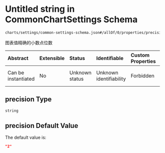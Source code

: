 # Untitled string in CommonChartSettings Schema

```txt
charts/settings/common-settings-schema.json#/allOf/0/properties/precision
```

图表值精确的小数点位数

| Abstract            | Extensible | Status         | Identifiable            | Custom Properties | Additional Properties | Access Restrictions | Defined In                                                                                                 |
| :------------------ | :--------- | :------------- | :---------------------- | :---------------- | :-------------------- | :------------------ | :--------------------------------------------------------------------------------------------------------- |
| Can be instantiated | No         | Unknown status | Unknown identifiability | Forbidden         | Allowed               | none                | [common-settings-schema.json\*](../out/charts/settings/common-settings-schema.json "open original schema") |

## precision Type

`string`

## precision Default Value

The default value is:

```json
"2"
```
